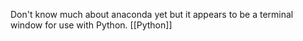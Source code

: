 Don't know much about anaconda yet but it appears to be a terminal window for use with Python. [[Python]]